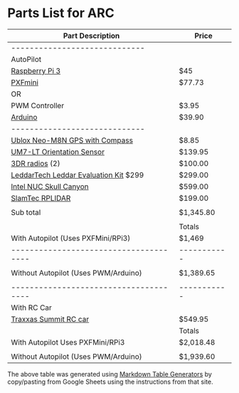 # Parts List for ARC

| Part Description                     | Price     |
|--------------------------------------|-----------|
| -----------------------------        |           |
| AutoPilot                            |           |
| [Raspberry Pi 3](https://www.raspberrypi.org/products/raspberry-pi-3-model-b/)                        | $45       |
| [PXFmini](http://erlerobotics.com/blog/product/pxfmini/)                              | $77.73    |
| OR                                   |           |
| PWM Controller                       | $3.95     |
| [Arduino](https://www.arduino.cc/)                              | $39.90    |
| -----------------------------        |           |
| [Ublox Neo-M8N GPS with Compass](https://www.u-blox.com/en/product/neo-m8-series)       | $8.85     |
| [UM7-LT Orientation Sensor](http://www.chrobotics.com/shop/um7-lt-orientation-sensor)            | $139.95   |
| [3DR radios](https://3dr.com/wp-content/uploads/2017/03/3DR-Radio-V2-doc1.pdf) (2)                       | $100.00   |
| [LeddarTech Leddar Evaluation Kit](http://leddartech.com/leddar-evaluation-kit/) $299     | $299.00   |
| [Intel NUC Skull Canyon](http://www.intel.com/content/www/us/en/nuc/nuc-kit-nuc6i7kyk-features-configurations.html)               | $599.00   |
| [SlamTec RPLIDAR](https://www.slamtec.com/en/Lidar)                      | $199.00   |
|                                      |           |
| Sub total                            | $1,345.80 |
|                                      |           |
|                                      | Totals    |
| With Autopilot (Uses PXFMini/RPi3)   | $1,469    |
|--------------------------------------|-----------|
|                                      |           |
| Without Autopilot (Uses PWM/Arduino) | $1,389.65 |
|                                      |           |
|--------------------------------------|-----------|
| With RC Car                          |           |
| [Traxxas Summit RC car](https://traxxas.com/products/models/electric/56076summit)                | $549.95   |
|                                      | Totals    |
| With Autopilot Uses PXFMini/RPi3     | $2,018.48 |
|                                      |           |
| Without Autopilot (Uses PWM/Arduino) | $1,939.60 |

The above table was generated using [Markdown Table Generators](http://www.tablesgenerator.com/markdown_tables) by copy/pasting from Google Sheets using the instructions from that site.
